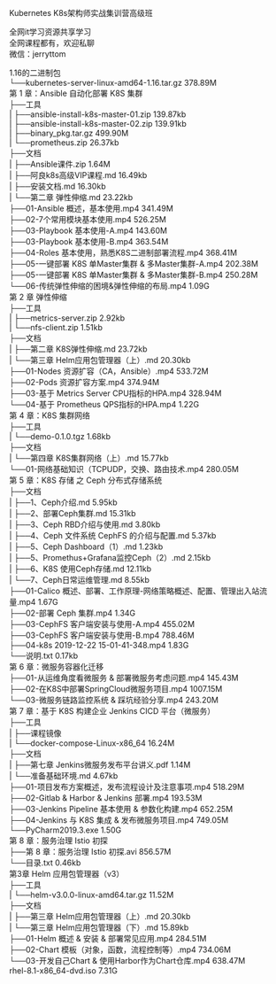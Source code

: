 Kubernetes K8s架构师实战集训营高级班

全网it学习资源共享学习<br>全网课程都有，欢迎私聊<br>微信：jerryttom<br>

1.16的二进制包<br> └──kubernetes-server-linux-amd64-1.16.tar.gz 378.89M<br> 第 1 章：Ansible 自动化部署 K8S 集群<br> ├──工具<br> | ├──ansible-install-k8s-master-01.zip 139.87kb<br> | ├──ansible-install-k8s-master-02.zip 139.91kb<br> | ├──binary_pkg.tar.gz 499.90M<br> | └──prometheus.zip 26.37kb<br> ├──文档<br> | ├──Ansible课件.zip 1.64M<br> | ├──阿良k8s高级VIP课程.md 16.49kb<br> | ├──安装文档.md 16.30kb<br> | └──第二章 弹性伸缩.md 23.22kb<br> ├──01-Ansible 概述，基本使用.mp4 341.49M<br> ├──02-7个常用模块基本使用.mp4 526.25M<br> ├──03-Playbook 基本使用-A.mp4 143.60M<br> ├──03-Playbook 基本使用-B.mp4 363.54M<br> ├──04-Roles 基本使用，熟悉K8S二进制部署流程.mp4 368.41M<br> ├──05-一键部署 K8S 单Master集群 &amp; 多Master集群-A.mp4 202.38M<br> ├──05-一键部署 K8S 单Master集群 &amp; 多Master集群-B.mp4 250.28M<br> └──06-传统弹性伸缩的困境&amp;弹性伸缩的布局.mp4 1.09G<br> 第 2 章 弹性伸缩<br> ├──工具<br> | ├──metrics-server.zip 2.92kb<br> | └──nfs-client.zip 1.51kb<br> ├──文档<br> | ├──第二章 K8S弹性伸缩.md 23.72kb<br> | └──第三章 Helm应用包管理器（上）.md 20.30kb<br> ├──01-Nodes 资源扩容（CA，Ansible）.mp4 533.72M<br> ├──02-Pods 资源扩容方案.mp4 374.94M<br> ├──03-基于 Metrics Server CPU指标的HPA.mp4 328.94M<br> └──04-基于 Prometheus QPS指标的HPA.mp4 1.22G<br> 第 4 章：K8S 集群网络<br> ├──工具<br> | └──demo-0.1.0.tgz 1.68kb<br> ├──文档<br> | └──第四章 K8S集群网络（上）.md 15.77kb<br> └──01-网络基础知识（TCPUDP，交换、路由技术.mp4 280.05M<br> 第 5 章：K8S 存储 之 Ceph 分布式存储系统<br> ├──文档<br> | ├──1、Ceph介绍.md 5.95kb<br> | ├──2、部署Ceph集群.md 15.31kb<br> | ├──3、Ceph RBD介绍与使用.md 3.80kb<br> | ├──4、Ceph 文件系统 CephFS 的介绍与配置.md 5.37kb<br> | ├──5、Ceph Dashboard（1）.md 1.23kb<br> | ├──5、Promethus+Grafana监控Ceph（2）.md 2.15kb<br> | ├──6、K8S 使用Ceph存储.md 12.11kb<br> | └──7、Ceph日常运维管理.md 8.55kb<br> ├──01-Calico 概述、部署、工作原理-网络策略概述、配置、管理出入站流量.mp4 1.67G<br> ├──02-部署 Ceph 集群.mp4 1.34G<br> ├──03-CephFS 客户端安装与使用-A.mp4 455.02M<br> ├──03-CephFS 客户端安装与使用-B.mp4 788.46M<br> ├──04-k8s 2019-12-22 15-01-41-348.mp4 1.83G<br> └──说明.txt 0.17kb<br> 第 6 章：微服务容器化迁移<br> ├──01-从运维角度看微服务 &amp; 部署微服务考虑问题.mp4 145.43M<br> ├──02-在K8S中部署SpringCloud微服务项目.mp4 1007.15M<br> └──03-微服务链路监控系统 &amp; 踩坑经验分享.mp4 243.20M<br> 第 7 章：基于 K8S 构建企业 Jenkins CICD 平台（微服务）<br> ├──工具<br> | ├──课程镜像<br> | └──docker-compose-Linux-x86_64 16.24M<br> ├──文档<br> | ├──第七章 Jenkins微服务发布平台讲义.pdf 1.14M<br> | └──准备基础环境.md 4.67kb<br> ├──01-项目发布方案概述，发布流程设计及注意事项.mp4 518.29M<br> ├──02-Gitlab &amp; Harbor &amp; Jenkins 部署.mp4 193.53M<br> ├──03-Jenkins Pipeline 基本使用 &amp; 参数化构建.mp4 652.25M<br> ├──04-Jenkins 与 K8S 集成 &amp; 发布微服务项目.mp4 749.05M<br> └──PyCharm2019.3.exe 1.50G<br> 第 8 章：服务治理 Istio 初探<br> ├──第 8 章：服务治理 Istio 初探.avi 856.57M<br> └──目录.txt 0.46kb<br> 第3章 Helm 应用包管理器（v3）<br> ├──工具<br> | └──helm-v3.0.0-linux-amd64.tar.gz 11.52M<br> ├──文档<br> | ├──第三章 Helm应用包管理器（上）.md 20.30kb<br> | └──第三章 Helm应用包管理器（下）.md 15.89kb<br> ├──01-Helm 概述 &amp; 安装 &amp; 部署常见应用.mp4 284.51M<br> ├──02-Chart 模板（对象，函数，流程控制等）.mp4 734.06M<br> └──03-开发自己Chart &amp; 使用Harbor作为Chart仓库.mp4 638.47M<br> rhel-8.1-x86_64-dvd.iso 7.31G